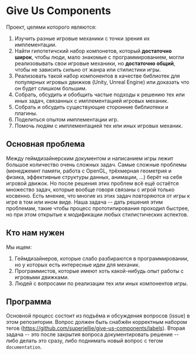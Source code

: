 # Give Us Components
Проект, целями которого являются:
1. Изучить разные игровые механики с точки зрения их имплементации.
2. Найти гипотетичский набор компонетов, который **достаточно широк**, чтобы люди, мало знакомые с программированием, могли реализовывать свои игровые механики, но **достаточно общий**, чтобы не зависить сильно от жанра или стилистики игры.
3. Реализовать такой набор компонентов в качестве библиотек для популярных игровых движков (Unity, Unreal Engine) или доказать что он будет слишком большим.
4. Собрать, обсудить и обобщить частые подходы к решению тех или иных задач, связанных с имплементацией игровых механик.
5. Собрать и обсудить существующие сторонние библиотеки и плагины.
6. Поделиться опытом имплементации игр.
7. Помочь людям с имплементацией тех или иных игровых механик.
   
## Основная проблема
Между геймдизайнерским документом и написанием игры лежит большое количество очень сложных задач. Самые сложные проблемы (менеджемнт памяти, работа с OpenGL, трёхмерная геометрия и физика, эффективные структуры данных, анимации, ...) берёт на себя игровой движок. Но после решения этих проблем всё ещё остаётся множество задач, которые вообще говоря связаны с игрой только косвенно. Есть мнение, что многие из этих задач повторяются от игры к игре в том или ином виде. Наша задача -- дать решения этим проблемам, такие чтобы процесс прототипирования проходил быстрее, но при этом открытые к модификации любых стилистических аспектов.

## Кто нам нужен
Мы ищем:
1. Геймдизайнеров, которые слабо разбираются в программировании, но у которых есть интересные идеи для механик.
2. Программистов, которые имеют хоть какой-нибудь опыт работы с игровыми движками.
3. Людей с вопросами по реализации тех или иных компонентов игры.

## Программа
Основной процесс состоит из подъёма и обсуждения вопросов (issue) в этом репозитории. Вопрос должен быть снабжён корректным набором тегов (https://github.com/superjellie/give-us-components/labels).
Вторая задача -- это после закрытия вопроса документировать решение -- либо делать это сразу, либо поднимать новый вопрос с тегом `documentation`.
